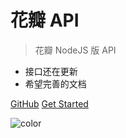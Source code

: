 # 花瓣 API

> 花瓣 NodeJS 版 API

- 接口还在更新
- 希望完善的文档


[GitHub](https://github.com/ouyinheng/huabanServer)
[Get Started](#花瓣API)

![color](#ffffff)